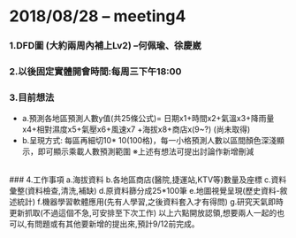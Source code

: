 # 2018/08/28 – meeting4
### 1.DFD圖 (大約兩周內補上Lv2) –何佩瑜、徐慶崴
### 2.以後固定實體開會時間:每周三下午18:00
### 3.目前想法
* a.預測各地區預測人數y值(共25條公式)=
		日期x1+時間x2+氣溫x3+降雨量x4+相對濕度x5+氣壓x6+風速x7
		+海拔x8+商店x(9~?) (尚未取得)
* b.呈現方式:
		每區再細切10* 10(100格)，每一小格預測人數以區間顏色深淺顯示，即可顯示乘載人數預測範圍
※上述有想法可提出討論作新增刪減<br/>
<br/>
### 4.工作事項
	a.海拔資料
	b.各地區商店(醫院,捷運站,KTV等)數量及座標
	c.資料彙整(資料檢查,清洗,補缺)
	d.原資料篩分成25*100筆
	e.地圖視覺呈現(歷史資料-敘述統計)
	f.機器學習軟體應用(先有人學習,之後資料套入才有得問)
	g.研究天氣即時更新抓取(不過這個不急,可安排至下次工作)
以上六點開放認領,想要兩人一起的也可以,有問題或有其他要新增的提出來,預計9/12前完成。<br/>
<br/>
